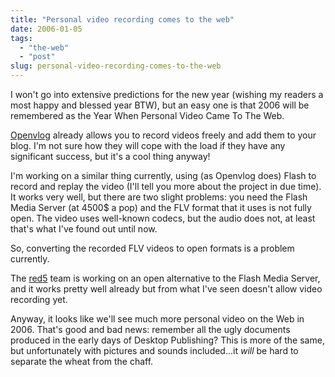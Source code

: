```yaml
---
title: "Personal video recording comes to the web"
date: 2006-01-05
tags: 
  - "the-web"
  - "post"
slug: personal-video-recording-comes-to-the-web
---
```


I won't go into extensive predictions for the new year (wishing my readers a most happy and blessed year BTW), but an easy one is that 2006 will be remembered as the Year When Personal Video Came To The Web.

[Openvlog](http://www.openvlog.com/) already allows you to record videos freely and add them to your blog. I'm not sure how they will cope with the load if they have any significant success, but it's a cool thing anyway!

I'm working on a similar thing currently, using (as Openvlog does) Flash to record and replay the video (I'll tell you more about the project in due time). It works very well, but there are two slight problems: you need the Flash Media Server (at 4500$ a pop) and the FLV format that it uses is not fully open. The video uses well-known codecs, but the audio does not, at least that's what I've found out until now.

So, converting the recorded FLV videos to open formats is a problem currently.

The [red5](http://osflash.org/red5) team is working on an open alternative to the Flash Media Server, and it works pretty well already but from what I've seen doesn't allow video recording yet.

Anyway, it looks like we'll see much more personal video on the Web in 2006. That's good and bad news: remember all the ugly documents produced in the early days of Desktop Publishing? This is more of the same, but unfortunately with pictures and sounds included...it _will_ be hard to separate the wheat from the chaff.
